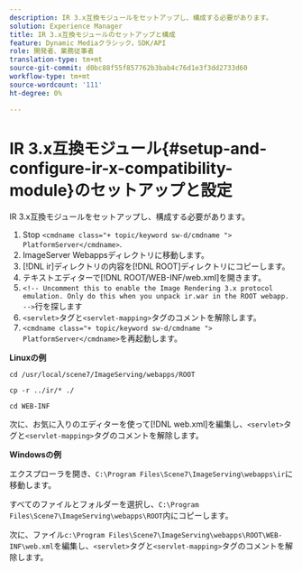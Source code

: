 ```yaml
---
description: IR 3.x互換モジュールをセットアップし、構成する必要があります。
solution: Experience Manager
title: IR 3.x互換モジュールのセットアップと構成
feature: Dynamic Mediaクラシック，SDK/API
role: 開発者、業務従事者
translation-type: tm+mt
source-git-commit: d0bc88f55f857762b3bab4c76d1e3f3dd2733d60
workflow-type: tm+mt
source-wordcount: '111'
ht-degree: 0%

---
```



# IR 3.x互換モジュール{#setup-and-configure-ir-x-compatibility-module}のセットアップと設定

IR 3.x互換モジュールをセットアップし、構成する必要があります。

1. Stop `<cmdname class="+ topic/keyword sw-d/cmdname ">  PlatformServer</cmdname>`.
1. ImageServer Webappsディレクトリに移動します。
1. [!DNL ir]ディレクトリの内容を[!DNL ROOT]ディレクトリにコピーします。
1. テキストエディターで[!DNL ROOT/WEB-INF/web.xml]を開きます。
1. `<!-- Uncomment this to enable the Image Rendering 3.x protocol emulation. Only do this when you unpack ir.war in the ROOT webapp. -->`行を探します
1. `<servlet>`タグと`<servlet-mapping>`タグのコメントを解除します。
1. `<cmdname class="+ topic/keyword sw-d/cmdname ">  PlatformServer</cmdname>`を再起動します。

**Linuxの例**

`cd /usr/local/scene7/ImageServing/webapps/ROOT`

`cp -r ../ir/* ./`

`cd WEB-INF`

次に、お気に入りのエディターを使って[!DNL web.xml]を編集し、`<servlet>`タグと`<servlet-mapping>`タグのコメントを解除します。

**Windowsの例**

エクスプローラを開き、`C:\Program Files\Scene7\ImageServing\webapps\ir`に移動します。

すべてのファイルとフォルダーを選択し、`C:\Program Files\Scene7\ImageServing\webapps\ROOT`内にコピーします。

次に、ファイル`c:\Program Files\Scene7\ImageServing\webapps\ROOT\WEB-INF\web.xml`を編集し、`<servlet>`タグと`<servlet-mapping>`タグのコメントを解除します。
